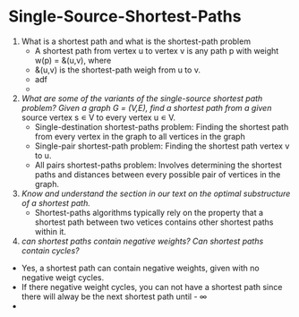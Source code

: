 # Single-Source-Shortest-Paths

1. What is a shortest path and what is the shortest-path problem
   - A shortest path from vertex u to vertex v is any path p with weight w(p) = &(u,v), where 
   - &(u,v) is the shortest-path weigh from u to v. 
   - adf 
   - 
2. _What are some of the variants of the single-source shortest path problem? Given a graph G = (V,E), find a shortest path from a given_
source vertex s ∊ V to every vertex u ∊ V.
   - Single-destination shortest-paths problem: Finding the shortest path from every vertex in the graph to all vertices in the graph 
   - Single-pair shortest-path problem: Finding the shortest path vertex v to u.  
   - All pairs shortest-paths problem: Involves determining the shortest paths and distances between every possible pair of vertices in the graph.
3. _Know and understand the section in our text on the optimal substructure of a shortest path._
   - Shortest-paths algorithms typically rely on the property that a shortest path between two vetices contains other shortest paths within it.
4. _can shortest paths contain negative weights? Can shortest paths contain cycles?_
 - Yes, a shortest path can contain negative weights, given with no negative weigt cycles. 
 - If there negative weight cycles, you can not have a shortest path since there will alway be the next shortest path until - ∞
 - 
         
   





